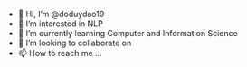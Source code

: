- 👋 Hi, I’m @doduydao19
- 👀 I’m interested in NLP
- 🌱 I’m currently learning Computer and Information Science
- 💞️ I’m looking to collaborate on 
- 📫 How to reach me ...

<!---
doduydao19/doduydao19 is a ✨ special ✨ repository because its `README.md` (this file) appears on your GitHub profile.
You can click the Preview link to take a look at your changes.
--->
